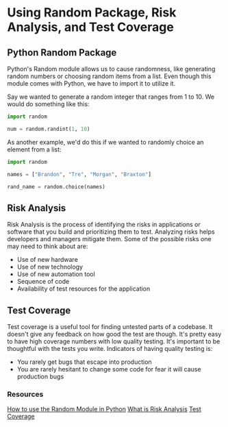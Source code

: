 # Using Random Package, Risk Analysis, and Test Coverage

## Python Random Package

Python's Random module allows us to cause randomness, like generating random 
numbers or choosing random items from a list. Even though this module comes 
with Python, we have to import it to utilize it.

Say we wanted to generate a random integer that ranges from 1 to 10. We would do something like this: 

```python
import random

num = random.randint(1, 10)

```

As another example, we'd do this if we wanted to randomly choice an element 
from a list:

```python
import random

names = ["Brandon", "Tre", "Morgan", "Braxton"]

rand_name = random.choice(names)
```

## Risk Analysis

Risk Analysis is the process of identifying the risks in applications or 
software that you build and prioritizing them to test. Analyzing risks helps 
developers and managers mitigate them. Some of the possible risks one may need 
to think about are:

- Use of new hardware
- Use of new technology
- Use of new automation tool
- Sequence of code
- Availability of test resources for the application

## Test Coverage

Test coverage is a useful tool for finding untested parts of a codebase. It 
doesn't give any feedback on how good the test are though. It's pretty easy to 
have high coverage numbers with low quality testing. It's important to be 
thoughtful with the tests you write. Indicators of having quality testing is:

- You rarely get bugs that escape into production
- You are rarely hesitant to change some code for fear it will cause production bugs

### Resources

[How to use the Random Module in Python](https://www.pythonforbeginners.com/random/how-to-use-the-random-module-in-python)
[What is Risk Analysis](https://www.edureka.co/blog/risk-analysis-in-software-testing/)
[Test Coverage](https://martinfowler.com/bliki/TestCoverage.html)
